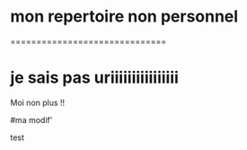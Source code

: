 # mon repertoire non personnel 
==============================

je sais pas
uriiiiiiiiiiiiiiii
==========
Moi non plus !!

#ma modif'

test
